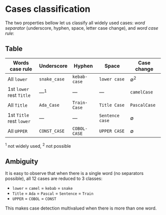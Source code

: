 # Cases classification

The two properties bellow let us classify all widely used cases: *word separator* (underscore, hyphen, space, letter case change), and *word case rule*:

## Table

| Words case rule             | Underscore    | Hyphen       | Space           | Case change   |
|-----------------------------|---------------|--------------|-----------------|---------------|
| All `lower`                 | `snake_case`  | `kebab-case` | `lower case`    | ∅<sup>2</sup> |
| 1st `lower`<br>rest `Title` | —<sup>1</sup> | —            | —               | `camelCase`   |
| All `Title`                 | `Ada_Case`    | `Train-Case` | `Title Case`    | `PascalCase`  |
| 1st `Title`<br>rest `lower` | —             | —            | `Sentence case` | ∅             |
| All `UPPER`                 | `CONST_CASE`  | `COBOL-CASE` | `UPPER CASE`    | ∅             |

<sup>1</sup> not widely used, <sup>2</sup> not possible

## Ambiguity

It is easy to observe that when there is a single word (no separators possible), all 12 cases are reduced to 3 classes:

* `lower` = `camel` = `kebab` = `snake`
* `Title` = `Ada` = `Pascal` = `Sentence` = `Train`
* `UPPER` = `COBOL` = `CONST`

This makes case detection multivalued when there is more than one word.
